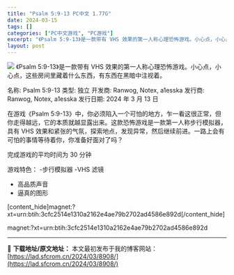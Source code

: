 ```yaml
---
title: "Psalm 5:9-13 PC中文 1.77G"
date: 2024-03-15
tags: []
categories: ["PC中文游戏", "PC游戏"]
excerpt: "《Psalm 5:9-13》是一款带有 VHS 效果的第一人称心理恐怖游戏。小心点，小心点，这些房间里藏着什么东西，有东西在黑暗中注视着。 名称: Psalm 5:9-13 类型: 独立 开发商: Ranwog, Notex, a1esska 发行商: Ranwog, Notex, a1esska &hellip;"
layout: post
---
```


<img class="game_header_image_full aligncenter" src="https://cdn.akamai.steamstatic.com/steam/apps/1837220/header.jpg?t=1710319899" />
《Psalm 5:9-13》是一款带有 VHS 效果的第一人称心理恐怖游戏。小心点，小心点，这些房间里藏着什么东西，有东西在黑暗中注视着。

名称: Psalm 5:9-13
类型: 独立
开发商: Ranwog, Notex, a1esska
发行商: Ranwog, Notex, a1esska
发行日期: 2024 年 3 月 13 日

在游戏《Psalm 5:9-13》中，你必须陷入一个可怕的地方，乍一看这很正常，但你走得越远，它的本质就越显露出来。这款恐怖游戏是一款第一人称步行模拟器，具有 VHS 效果和紧张的气氛，探索地点，发现异常，然后继续前进。一路上会有可怕的事情等待着你，你准备好面对了吗？

完成游戏的平均时间为 30 分钟

游戏特色：
-步行模拟器
-VHS 滤镜
- 高品质声音
- 逼真的图形

[content_hide]magnet:?xt=urn:btih:3cfc2514e1310a2162e4ae79b2702ad4586e892d[/content_hide]

<!--wechatfans start-->magnet:?xt=urn:btih:3cfc2514e1310a2162e4ae79b2702ad4586e892d<!--wechatfans end-->

---
📖 **下载地址/原文地址：** 本文最初发布于我的博客网站：[https://lad.sfcrom.cn/2024/03/8908/](https://lad.sfcrom.cn/2024/03/8908/)
